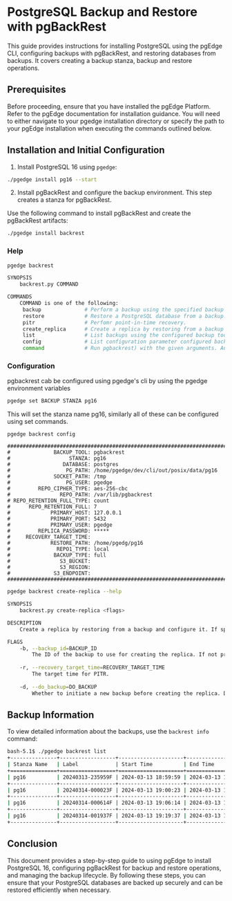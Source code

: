 # PostgreSQL Backup and Restore with pgBackRest

This guide provides instructions for installing PostgreSQL using the pgEdge CLI, configuring backups with pgBackRest, and restoring databases from backups. It covers creating a backup stanza, backup and restore operations.

## Prerequisites
Before proceeding, ensure that you have installed the pgEdge Platform. Refer to the pgEdge documentation for installation guidance. You will need to either navigate to your pgedge installation directory or specify the path to your pgEdge installation when executing the commands outlined below.

## Installation and Initial Configuration

1. Install PostgreSQL 16 using `pgedge`:

```bash
./pgedge install pg16 --start
```

2. Install pgBackRest and configure the backup environment. This step creates a stanza for pgBackRest. 

Use the following command to install pgBackRest and create the pgBackRest artifacts:

```bash
./pgedge install backrest
```

### Help

```sh
pgedge backrest 

SYNOPSIS
    backrest.py COMMAND

COMMANDS
    COMMAND is one of the following:
     backup              # Perform a backup using the specified backup tool and backup type, storing the backup at the specified backup path.
     restore             # Restore a PostgreSQL database from a backup.
     pitr                # Perfomr point-in-time recovery.
     create_replica      # Create a replica by restoring from a backup and configure it. If specified, perform PITR. Optionally, initiate a backup before creating the replica.
     list                # List backups using the configured backup tool.
     config              # List configuration parameter configured backup tool.
     command             # Run pgbackrest) with the given arguments. Automatically prepends 'pgbackrest' to the arguments.
```

### Configuration
pgbackrest cab be configured using pgedge's cli by using the pgedge environment variables

```sh
pgedge set BACKUP STANZA pg16
```

This will set the stanza name pg16, similarly all of these can be configured using set commands.

```
pgedge backrest config
```

```
#######################################################################
#              BACKUP_TOOL: pgbackrest                             
#                   STANZA: pg16                                   
#                 DATABASE: postgres                               
#                  PG_PATH: /home/pgedge/dev/cli/out/posix/data/pg16
#              SOCKET_PATH: /tmp                                   
#                  PG_USER: pgedge                                  
#         REPO_CIPHER_TYPE: aes-256-cbc                            
#                REPO_PATH: /var/lib/pgbackrest                    
# REPO_RETENTION_FULL_TYPE: count                                  
#      REPO_RETENTION_FULL: 7                                      
#             PRIMARY_HOST: 127.0.0.1                              
#             PRIMARY_PORT: 5432                                   
#             PRIMARY_USER: pgedge                                  
#         REPLICA_PASSWORD: *****                                   
#     RECOVERY_TARGET_TIME:                                        
#             RESTORE_PATH: /home/pgedg/pg16                       
#               REPO1_TYPE: local                                  
#              BACKUP_TYPE: full                                   
#                S3_BUCKET:                                        
#                S3_REGION:                                        
#              S3_ENDPOINT:                                        
#######################################################################
```

```sh
pgedge backrest create-replica --help

SYNOPSIS
    backrest.py create-replica <flags>

DESCRIPTION
    Create a replica by restoring from a backup and configure it. If specified, perform PITR. Optionally, initiate a backup before creating the replica.

FLAGS
    -b, --backup_id=BACKUP_ID
        The ID of the backup to use for creating the replica. If not provided, the latest backup will be used unless do_backup is True.
    
    -r, --recovery_target_time=RECOVERY_TARGET_TIME
        The target time for PITR.
    
    -d, --do_backup=DO_BACKUP
        Whether to initiate a new backup before creating the replica. Defaults to False.
```



## Backup Information
To view detailed information about the backups, use the `backrest info` command:

```sh
bash-5.1$ ./pgedge backrest list
+---------------+------------------+---------------------+---------------------+-------------+-----------+---------------+-------------+
| Stanza Name   | Label            | Start Time          | End Time            | WAL Start   | WAL End   | Backup Type   | Size (GB)   |
+===============+==================+=====================+=====================+=============+===========+===============+=============+
| pg16          | 20240313-235959F | 2024-03-13 18:59:59 | 2024-03-13 19:00:02 | 0/2000028   | 0/2000138 | full          | 0.02 GB     |
+---------------+------------------+---------------------+---------------------+-------------+-----------+---------------+-------------+
| pg16          | 20240314-000023F | 2024-03-13 19:00:23 | 2024-03-13 19:00:26 | 0/4000028   | 0/4000100 | full          | 0.02 GB     |
+---------------+------------------+---------------------+---------------------+-------------+-----------+---------------+-------------+
| pg16          | 20240314-000614F | 2024-03-13 19:06:14 | 2024-03-13 19:06:17 | 0/6000028   | 0/6000100 | full          | 0.02 GB     |
+---------------+------------------+---------------------+---------------------+-------------+-----------+---------------+-------------+
| pg16          | 20240314-001937F | 2024-03-13 19:19:37 | 2024-03-13 19:19:39 | 0/8000028   | 0/8000100 | full          | 0.02 GB     |
+---------------+------------------+---------------------+---------------------+-------------+-----------+---------------+-------------+
```
## Conclusion
This document provides a step-by-step guide to using pgEdge to install PostgreSQL 16, configuring pgBackRest for backup and restore operations, and managing the backup lifecycle. By following these steps, you can ensure that your PostgreSQL databases are backed up securely and can be restored efficiently when necessary.




